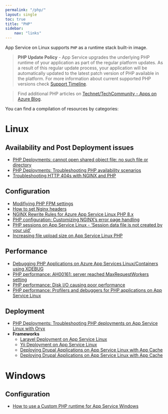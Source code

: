```yaml
---
permalink: "/php/"
layout: single
toc: true
title: "PHP"
sidebar: 
    nav: "links"
---
```


App Service on Linux supports `PHP` as a runtime stack built-in image.

>**PHP Update Policy** - App Service upgrades the underlying PHP runtime of your application as part of the regular platform updates. As a result of this regular update process, your application will be automatically updated to the latest patch version of PHP available in the platform. For more information about current supported PHP versions check [Support Timeline](https://github.com/Azure/app-service-linux-docs/blob/master/Runtime_Support/php_support.md#support-timeline).

> Find additional PHP articles on [Technet/TechCommunity - Apps on Azure Blog](https://techcommunity.microsoft.com/t5/apps-on-azure-blog/bg-p/AppsonAzureBlog/label-name/PHP).


You can find a compilation of resources by categories:

# Linux

## Availability and Post Deployment issues
- [PHP Deployments: cannot open shared object file: no such file or directory](https://azureossd.github.io/2023/06/14/PHP-Deployments-could-not-open-object-file-no-such-file-or-directory/index.html)
- [PHP Deployments: Troubleshooting PHP availability scenarios](https://azureossd.github.io/2023/07/06/PHP-availability-Troubleshooting-common-availability-scenarios/index.html)
- [Troubleshooting HTTP 404s with NGINX and PHP](https://azureossd.github.io/2023/12/01/Troubleshooting-HTTP-404s-with-NGINX-and-PHP/index.html)

## Configuration
- [Modifiying PHP FPM settings](https://azureossd.github.io/2023/01/06/Modifiying-PHP-FPM-settings/index.html)
- [How to set Nginx headers](https://azureossd.github.io/2023/02/24/how-to-modify-nginx-headers/index.html)
- [NGINX Rewrite Rules for Azure App Service Linux PHP 8.x](https://azureossd.github.io/2021/09/02/php-8-rewrite-rule/index.html)
- [PHP configuration: Customizing NGINX’s error page handling](https://azureossd.github.io/2023/06/21/PHP-configuration-Customizing-NGINXs-error-page-handling/index.html)
- [PHP sessions on App Service Linux - ‘Session data file is not created by your uid’](https://azureossd.github.io/2024/08/30/PHP-sessions-on-App-Service-Linux/index.html)
- [Increasing file upload size on App Service Linux PHP](https://azureossd.github.io/2024/12/05/Increasing-file-upload-size-on-App-Service-Linux-PHP/index.html)

## Performance
- [Debugging PHP Applications on Azure App Services Linux/Containers using XDEBUG](https://azureossd.github.io/2020/05/05/debugging-php-application-on-azure-app-service-linux/index.html)
- [PHP performance: AH00161: server reached MaxRequestWorkers setting](https://azureossd.github.io/2023/06/19/PHP-performance-AH00161-server-reached-MaxRequestWorker-setting/index.html)
- [PHP performance: Disk I/O causing poor performance](https://azureossd.github.io/2023/07/06/PHP-performance-Disk-IO-causing-slow-performance/index.html)
- [PHP performance: Profilers and debuggers for PHP applications on App Service Linux](https://azureossd.github.io/2023/07/06/PHP-performance-Profilers-and-debuggers-for-PHP-applications-on-App-Service-Linux/index.html)

## Deployment
- [PHP Deployments: Troubleshooting PHP deployments on App Service Linux with Oryx](https://azureossd.github.io/2023/06/27/PHP-deployments-Troubleshooting-PHP-deployments-on-App-Service-Linux-with-Oryx/index.html)
- **Frameworks**
   - [Laravel Deployment on App Service Linux](https://azureossd.github.io/2022/04/22/PHP-Laravel-deploy-on-App-Service-Linux/index.html)
   - [Yii Deployment on App Service Linux](https://azureossd.github.io/2022/05/03/PHP-Yii-deploy-on-App-Service-Linux/index.html) 
   - [Deploying Drupal Applications on App Service Linux with App Cache](https://azureossd.github.io/2023/09/20/Deploying-Drupal-Applications-AppServiceLinux-Using-AppCache/index.html)
   - [Deploying Drupal Applications on App Service Linux with App Cache](https://azureossd.github.io/2023/09/20/Deploying-Drupal-Applications-AppServiceLinux-Using-AppCache/index.html)

# Windows

## Configuration
- [How to use a Custom PHP runtime for App Service Windows](http://azureossd.github.io/2022/05/18/Custom-PHP-runtime-for-App-Service-Windows/index.html)